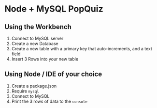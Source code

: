 # Node + MySQL PopQuiz

## Using the Workbench
1. Connect to MySQL server 
2. Create a new Database
3. Create a new table with a primary key that auto-increments, and a text field
4. Insert 3 Rows into your new table

## Using Node / IDE of your choice
1. Create a package.json
2. Require `mysql`
3. Connect to MySQL
4. Print the 3 rows of data to the `console`
